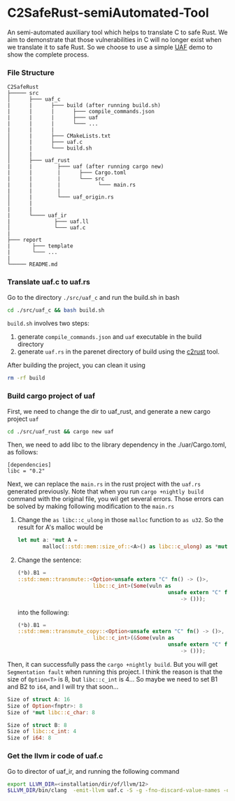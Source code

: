 # C2SafeRust-semiAutomated-Tool
An semi-automated auxiliary tool which helps to translate C to safe Rust.
We aim to demonstrate that those vulnerabilities in C will no longer exist when we translate it to safe Rust. So we choose to use a simple [UAF](https://ctf-wiki.org/pwn/linux/glibc-heap/use_after_free/) demo to show the complete process. 

### File Structure
```
C2SafeRust
├───── src
│      ├─── uaf_c
|      |      ├─── build (after running build.sh)
|      |      |      ├─── compile_commands.json
|      |      |      ├─── uaf
|      |      |      └─── ...
|      |      |
│      |      ├─── CMakeLists.txt
│      |      ├─── uaf.c
│      |      └─── build.sh
│      |
│      ├─── uaf_rust
|      |        ├─── uaf (after running cargo new)
|      |        |      ├─── Cargo.toml
|      |        |      └─── src
|      |        |            └─── main.rs
|      |        |
│      |        └─── uaf_origin.rs
│      |
|      |
|      └──── uaf_ir
|              ├─── uaf.ll
│              └─── uaf.c
|
├─── report
|       ├─── template
|       └─── ... 
|
└───── README.md
```

### Translate uaf.c to uaf.rs
Go to the directory `./src/uaf_c` and run the build.sh in bash

``` bash
cd ./src/uaf_c && bash build.sh
```
`build.sh` involves two steps:
1. generate `compile_commands.json` and `uaf` executable in the build directory
2. generate `uaf.rs` in the parenet directory of build using the [c2rust](https://github.com/immunant/c2rust) tool.

After building the project, you can clean it using
```bash
rm -rf build
```

### Build cargo project of uaf
First, we need to change the dir to uaf_rust, and generate a new cargo project `uaf`
``` bash
cd ./src/uaf_rust && cargo new uaf
```
Then, we need to add libc to the library dependency in the ./uar/Cargo.toml, as follows:
``` 
[dependencies]
libc = "0.2"
```
Next, we can replace the `main.rs` in the rust project with the `uaf.rs` generated previously. Note that when you run `cargo +nightly build` command with the original file, you wil get several errors. Those errors can be solved by making following modification to the `main.rs`
1. Change the `as libc::c_ulong` in those `malloc` function to `as u32`. So the result for A's malloc would be
    ```rust
    let mut a: *mut A =
            malloc(::std::mem::size_of::<A>() as libc::c_ulong) as *mut A;
    ```
2. Change the sentence:
    ```rust
    (*b).B1 =
    ::std::mem::transmute::<Option<unsafe extern "C" fn() -> ()>,
                            libc::c_int>(Some(vuln as
                                                    unsafe extern "C" fn()
                                                        -> ()));
    ```
    into the following:
    ```rust
    (*b).B1 =
    ::std::mem::transmute_copy::<Option<unsafe extern "C" fn() -> ()>,
                            libc::c_int>(&Some(vuln as
                                                    unsafe extern "C" fn()
                                                        -> ()));
    ```
Then, it can successfully pass the `cargo +nightly build`. But you will get `Segmentation fault` when running this project. I think the reason is that the size of `Option<T>` is 8, but `libc::c_int` is 4... So maybe we need to set B1 and B2 to `i64`, and I will try that soon...
```rust
Size of struct A: 16
Size of Option<fnptr>: 8
Size of *mut libc::c_char: 8

Size of struct B: 8
Size of libc::c_int: 4
Size of i64: 8
```

### Get the llvm ir code of uaf.c
Go to director of uaf_ir, and running the following command
```bash
export LLVM_DIR=<installation/dir/of/llvm/12>
$LLVM_DIR/bin/clang  -emit-llvm uaf.c -S -g -fno-discard-value-names -o uaf.ll
```

